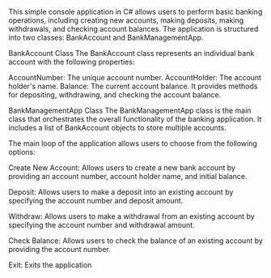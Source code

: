 This simple console application in C# allows users to perform basic banking operations, including creating new accounts, making deposits, making withdrawals, and checking account balances. The application is structured into two classes: BankAccount and BankManagementApp.

BankAccount Class
The BankAccount class represents an individual bank account with the following properties:

AccountNumber: The unique account number.
AccountHolder: The account holder's name.
Balance: The current account balance.
It provides methods for depositing, withdrawing, and checking the account balance.

BankManagementApp Class
The BankManagementApp class is the main class that orchestrates the overall functionality of the banking application. It includes a list of BankAccount objects to store multiple accounts.

The main loop of the application allows users to choose from the following options:

Create New Account: Allows users to create a new bank account by providing an account number, account holder name, and initial balance.

Deposit: Allows users to make a deposit into an existing account by specifying the account number and deposit amount.

Withdraw: Allows users to make a withdrawal from an existing account by specifying the account number and withdrawal amount.

Check Balance: Allows users to check the balance of an existing account by providing the account number.

Exit: Exits the application
